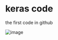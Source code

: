 # keras code

the first code in github



![image](https://user-images.githubusercontent.com/107470506/173560862-df8ad9bd-1f1e-4c2e-8395-3d4b207616cc.png)
